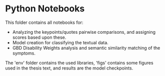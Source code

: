 # Python Notebooks
This folder contains all notebooks for:
* Analyzing the keypoints/quotes pairwise comparisons, and assigning scores based upon these.
* Model creation for classifying the textual data.
* GBD Disability Weights analysis and semantic similarity matching of the symptoms.

The 'env' folder contains the used libraries, 'figs' contains some figures used in the thesis text, and results are the model checkpoints.
